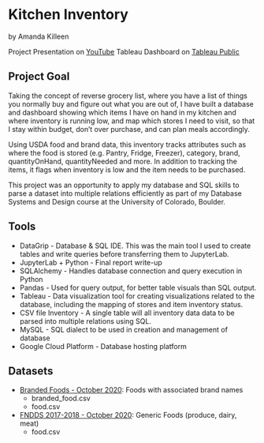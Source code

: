 # Kitchen Inventory
by Amanda Killeen

Project Presentation on [YouTube](https://youtu.be/IGDTl3qgO_E)
Tableau Dashboard on [Tableau Public](https://public.tableau.com/views/KitchenInventory_16194031448520/KitchenInventory?:language=en-US&:display_count=n&:origin=viz_share_link)

## Project Goal
Taking the concept of reverse grocery list, where you have a list of things you normally buy and figure out what you are out of, I have built a database and dashboard showing which items I have on hand in my kitchen and where inventory is running low, and map which stores I need to visit, so that I stay within budget, don’t over purchase, and can plan meals accordingly. 

Using USDA food and brand data, this inventory tracks attributes such as where the food is stored (e.g. Pantry, Fridge, Freezer), category, brand, quantityOnHand, quantityNeeded and more. In addition to tracking the items, it flags when inventory is low and the item needs to be purchased.  

This project was an opportunity to apply my database and SQL skills to parse a dataset into multiple relations efficiently as part of my Database Systems and Design course at the University of Colorado, Boulder.

## Tools
- DataGrip - Database & SQL IDE.  This was the main tool I used to create tables and write queries before transferring them to JupyterLab.
- JupyterLab + Python - Final report write-up
- SQLAlchemy - Handles database connection and query execution in Python
- Pandas - Used for query output, for better table visuals than SQL output.
- Tableau - Data visualization tool for creating visualizations related to the database, including the mapping of stores and item inventory status.
- CSV file Inventory -  A single table will all inventory data data to be parsed into multiple relations using SQL.
- MySQL - SQL dialect to be used in creation and management of database
- Google Cloud Platform - Database hosting platform

## Datasets
- [Branded Foods - October 2020](https://fdc.nal.usda.gov/download-datasets.html): Foods with associated brand names
    - branded_food.csv
    - food.csv
- [FNDDS 2017-2018 - October 2020](https://fdc.nal.usda.gov/download-datasets.html): Generic Foods (produce, dairy, meat)
    - food.csv
